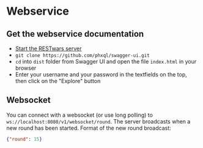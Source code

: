 # Webservice
## Get the webservice documentation
* [Start the RESTwars server](https://github.com/phxql/restwars/blob/master/docs/build_from_source.md)
* `git clone https://github.com/phxql/swagger-ui.git`
* `cd` into `dist` folder from Swagger UI and open the file `index.html` in your browser
* Enter your username and your password in the textfields on the top, then click on the "Explore" button

## Websocket
You can connect with a websocket (or use long polling) to `ws://localhost:8080/v1/websocket/round`. The server
 broadcasts when a new round has been started. Format of the new round broadcast:

```json
{"round": 15}
```